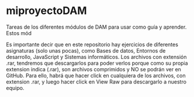 # miproyectoDAM
Tareas de los diferentes módulos de DAM para usar como guía y aprender. Estos mód

Es importante decir que en este repositorio hay ejercicios de diferentes asignaturas (solo unas pocas), como Bases de datos, Entornos de desarrollo, JavaScript y Sistemas informáticos. Los archivos con extensión .rar, tendremos que descargarlos para poder verlos porque como su propia extension indica (.rar), son archivos comprimidos y NO se podrán ver en GitHub. Para ello, habrá que hacer click en cualquiera de los archivos, con extension .rar, y luego hacer click en View Raw para descargarlo a nuestro equipo.
